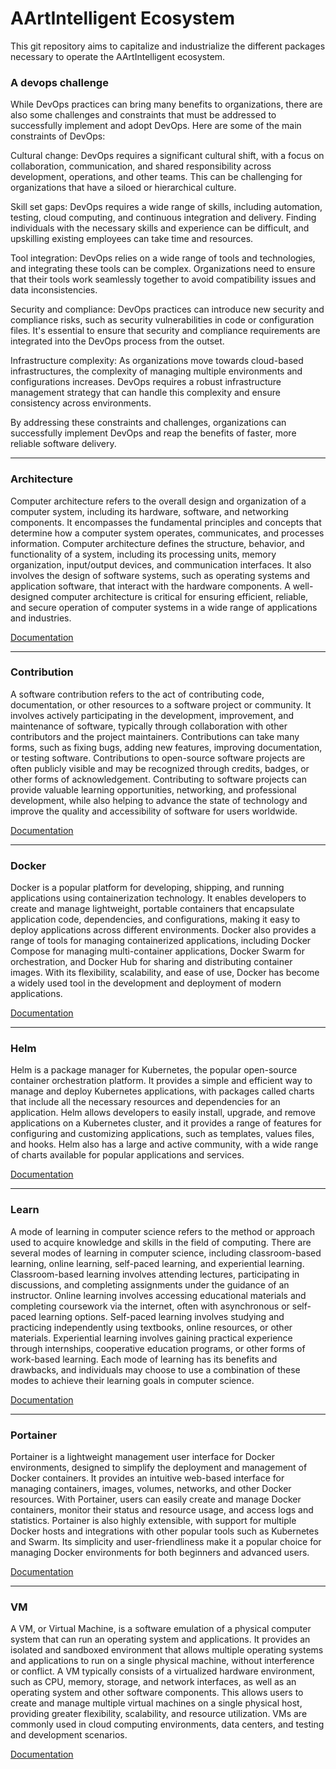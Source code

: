 # AArtIntelligent Ecosystem

This git repository aims to capitalize and industrialize the different packages necessary to operate the AArtIntelligent
ecosystem.

### A devops challenge

While DevOps practices can bring many benefits to organizations, there are also some challenges and constraints that
must be addressed to successfully implement and adopt DevOps. Here are some of the main constraints of DevOps:

Cultural change: DevOps requires a significant cultural shift, with a focus on collaboration, communication, and
shared responsibility across development, operations, and other teams. This can be challenging for organizations that
have a siloed or hierarchical culture.

Skill set gaps: DevOps requires a wide range of skills, including automation, testing, cloud computing, and
continuous integration and delivery. Finding individuals with the necessary skills and experience can be difficult,
and upskilling existing employees can take time and resources.

Tool integration: DevOps relies on a wide range of tools and technologies, and integrating these tools can be
complex. Organizations need to ensure that their tools work seamlessly together to avoid compatibility issues and
data inconsistencies.

Security and compliance: DevOps practices can introduce new security and compliance risks, such as security
vulnerabilities in code or configuration files. It's essential to ensure that security and compliance requirements
are integrated into the DevOps process from the outset.

Infrastructure complexity: As organizations move towards cloud-based infrastructures, the complexity of managing
multiple environments and configurations increases. DevOps requires a robust infrastructure management strategy that
can handle this complexity and ensure consistency across environments.

By addressing these constraints and challenges, organizations can successfully implement DevOps and reap the benefits of
faster, more reliable software delivery.

--- 

### Architecture

Computer architecture refers to the overall design and organization of a computer system, including its hardware,
software, and networking components. It encompasses the fundamental principles and concepts that determine how a
computer system operates, communicates, and processes information. Computer architecture defines the structure,
behavior, and functionality of a system, including its processing units, memory organization, input/output devices, and
communication interfaces. It also involves the design of software systems, such as operating systems and application
software, that interact with the hardware components. A well-designed computer architecture is critical for ensuring
efficient, reliable, and secure operation of computer systems in a wide range of applications and industries.

[Documentation](architecture)

--- 

### Contribution

A software contribution refers to the act of contributing code, documentation, or other resources to a software project
or community. It involves actively participating in the development, improvement, and maintenance of software, typically
through collaboration with other contributors and the project maintainers. Contributions can take many forms, such as
fixing bugs, adding new features, improving documentation, or testing software. Contributions to open-source software
projects are often publicly visible and may be recognized through credits, badges, or other forms of acknowledgement.
Contributing to software projects can provide valuable learning opportunities, networking, and professional development,
while also helping to advance the state of technology and improve the quality and accessibility of software for users
worldwide.

[Documentation](contribution)

--- 

### Docker

Docker is a popular platform for developing, shipping, and running applications using containerization technology. It
enables developers to create and manage lightweight, portable containers that encapsulate application code,
dependencies, and configurations, making it easy to deploy applications across different environments. Docker also
provides a range of tools for managing containerized applications, including Docker Compose for managing multi-container
applications, Docker Swarm for orchestration, and Docker Hub for sharing and distributing container images. With its
flexibility, scalability, and ease of use, Docker has become a widely used tool in the development and deployment of
modern applications.

[Documentation](docker)

--- 

### Helm

Helm is a package manager for Kubernetes, the popular open-source container orchestration platform. It provides a simple
and efficient way to manage and deploy Kubernetes applications, with packages called charts that include all the
necessary resources and dependencies for an application. Helm allows developers to easily install, upgrade, and remove
applications on a Kubernetes cluster, and it provides a range of features for configuring and customizing applications,
such as templates, values files, and hooks. Helm also has a large and active community, with a wide range of charts
available for popular applications and services.

[Documentation](helm)

--- 

### Learn

A mode of learning in computer science refers to the method or approach used to acquire knowledge and skills in the
field of computing. There are several modes of learning in computer science, including classroom-based learning, online
learning, self-paced learning, and experiential learning. Classroom-based learning involves attending lectures,
participating in discussions, and completing assignments under the guidance of an instructor. Online learning involves
accessing educational materials and completing coursework via the internet, often with asynchronous or self-paced
learning options. Self-paced learning involves studying and practicing independently using textbooks, online resources,
or other materials. Experiential learning involves gaining practical experience through internships, cooperative
education programs, or other forms of work-based learning. Each mode of learning has its benefits and drawbacks, and
individuals may choose to use a combination of these modes to achieve their learning goals in computer science.

[Documentation](learn)

--- 

### Portainer

Portainer is a lightweight management user interface for Docker environments, designed to simplify the deployment and
management of Docker containers. It provides an intuitive web-based interface for managing containers, images, volumes,
networks, and other Docker resources. With Portainer, users can easily create and manage Docker containers, monitor
their status and resource usage, and access logs and statistics. Portainer is also highly extensible, with support for
multiple Docker hosts and integrations with other popular tools such as Kubernetes and Swarm. Its simplicity and
user-friendliness make it a popular choice for managing Docker environments for both beginners and advanced users.

[Documentation](portainer)

--- 

### VM

A VM, or Virtual Machine, is a software emulation of a physical computer system that can run an operating system and
applications. It provides an isolated and sandboxed environment that allows multiple operating systems and applications
to run on a single physical machine, without interference or conflict. A VM typically consists of a virtualized hardware
environment, such as CPU, memory, storage, and network interfaces, as well as an operating system and other software
components. This allows users to create and manage multiple virtual machines on a single physical host, providing
greater flexibility, scalability, and resource utilization. VMs are commonly used in cloud computing environments, data
centers, and testing and development scenarios.

[Documentation](vm)

